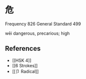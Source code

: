 # 危
Frequency 826
General Standard 499

wēi
dangerous, precarious; high

## References
- [[HSK 4]]
- [[6 Strokes]]
- [[卩 Radical]]